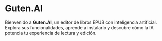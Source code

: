 # Guten.AI

Bienvenido a **Guten.AI**, un editor de libros EPUB con inteligencia artificial.  
Explora sus funcionalidades, aprende a instalarlo y descubre cómo la IA potencia tu experiencia de lectura y edición.